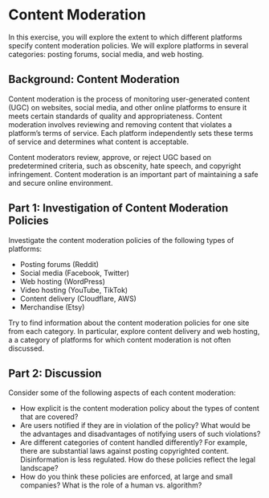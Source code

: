 # Content Moderation

In this exercise, you will explore the extent to which different platforms
specify content moderation policies. We will explore platforms in several
categories: posting forums, social media, and web hosting.

## Background: Content Moderation


Content moderation is the process of monitoring user-generated content (UGC)
on websites, social media, and other online platforms to ensure it meets
certain standards of quality and appropriateness.  Content moderation involves
reviewing and removing content that violates a platform’s terms of service.
Each platform independently sets these terms of service and determines what
content is acceptable. 

Content moderators review, approve, or reject UGC based on predetermined
criteria, such as obscenity, hate speech, and copyright infringement. Content
moderation is an important part of maintaining a safe and secure online
environment.

## Part 1: Investigation of Content Moderation Policies

Investigate the content moderation policies of the following types of
platforms:

* Posting forums (Reddit)
* Social media (Facebook, Twitter)
* Web hosting (WordPress)
* Video hosting (YouTube, TikTok)
* Content delivery (Cloudflare, AWS)
* Merchandise (Etsy)

Try to find information about the content moderation policies for one site
from each category. In particular, explore content delivery and web hosting, a
a category of platforms for which content moderation is not often discussed.

## Part 2: Discussion

Consider some of the following aspects of each content moderation:

* How explicit is the content moderation policy about the types of content
  that are covered?
* Are users notified if they are in violation of the policy? What would be the
  advantages and disadvantages of notifying users of such violations?
* Are different categories of content handled differently? For example, there
  are substantial laws against posting copyrighted content. Disinformation is
  less regulated. How do these policies reflect the legal landscape?
* How do you think these policies are enforced, at large and small companies?
  What is the role of a human vs. algorithm?
